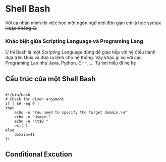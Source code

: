 # Shell Bash
Với cá nhân mình thì việc học một ngôn ngữ mới đơn giản chỉ là học syntax ~~Hoặc Không 😃~~
### Khác biệt giữa Scripting Language và Programing Lang
Ừ thì Bash là một Scripting Language dùng để giao tiếp với hệ điều hành dựa trên Unix và đưa ra lệnh cho hệ thống. Vậy khác gì so với các Programing Lan như Java, Python, C++, ...
Tự tìm hiểu đi hẹ hẹ
## Cấu trúc của một Shell Bash
<code> 
#!/bin/bash
# Check for given argument
if [ $# -eq 0 ]
then
	echo -e "You need to specify the target domain.\n"
	echo -e "Usage:"
	echo -e "\t$0 <domain>"
	exit 1
else
	domain=$1
fi 
</code>


## Conditional Excution



